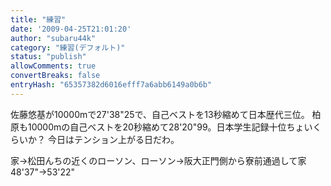 ```yaml
---
title: "練習"
date: '2009-04-25T21:01:20'
author: "subaru44k"
category: "練習(デフォルト)"
status: "publish"
allowComments: true
convertBreaks: false
entryHash: "65357382d6016efff7a6abb6149a0b6b"
---
```

佐藤悠基が10000mで27'38"25で、自己ベストを13秒縮めて日本歴代三位。
柏原も10000mの自己ベストを20秒縮めて28'20"99。日本学生記録十位ちょいくらいか？
今日はテンション上がる日だわ。

家→松田んちの近くのローソン、ローソン→阪大正門側から寮前通過して家
48'37"→53'22"
